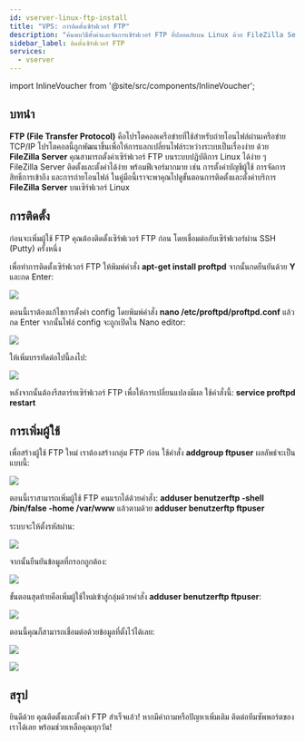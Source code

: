 ```yaml
---
id: vserver-linux-ftp-install
title: "VPS: การติดตั้งเซิร์ฟเวอร์ FTP"
description: "ค้นพบวิธีตั้งค่าและจัดการเซิร์ฟเวอร์ FTP ที่ปลอดภัยบน Linux ด้วย FileZilla Server เพื่อถ่ายโอนไฟล์อย่างมีประสิทธิภาพ → เรียนรู้เพิ่มเติมตอนนี้"
sidebar_label: ติดตั้งเซิร์ฟเวอร์ FTP
services:
  - vserver
---
```


import InlineVoucher from '@site/src/components/InlineVoucher';

## บทนำ

**FTP (File Transfer Protocol)** คือโปรโตคอลเครือข่ายที่ใช้สำหรับถ่ายโอนไฟล์ผ่านเครือข่าย TCP/IP โปรโตคอลนี้ถูกพัฒนาขึ้นเพื่อให้การแลกเปลี่ยนไฟล์ระหว่างระบบเป็นเรื่องง่าย ด้วย **FileZilla Server** คุณสามารถตั้งค่าเซิร์ฟเวอร์ FTP บนระบบปฏิบัติการ Linux ได้ง่าย ๆ FileZilla Server ติดตั้งและตั้งค่าได้ง่าย พร้อมฟีเจอร์มากมาย เช่น การตั้งค่าบัญชีผู้ใช้ การจัดการสิทธิ์การเข้าถึง และการถ่ายโอนไฟล์ ในคู่มือนี้เราจะพาคุณไปดูขั้นตอนการติดตั้งและตั้งค่าบริการ **FileZilla Server** บนเซิร์ฟเวอร์ Linux

<InlineVoucher />

## การติดตั้ง

ก่อนจะเพิ่มผู้ใช้ FTP คุณต้องติดตั้งเซิร์ฟเวอร์ FTP ก่อน โดยเชื่อมต่อกับเซิร์ฟเวอร์ผ่าน SSH (Putty) ครั้งหนึ่ง

เพื่อทำการติดตั้งเซิร์ฟเวอร์ FTP ให้พิมพ์คำสั่ง **apt-get install proftpd** จากนั้นกดยืนยันด้วย **Y** และกด Enter:

![](https://screensaver01.zap-hosting.com/index.php/s/seKtY9GBELG78in/preview)

ตอนนี้เราต้องแก้ไขการตั้งค่า config โดยพิมพ์คำสั่ง **nano /etc/proftpd/proftpd.conf** แล้วกด Enter จากนั้นไฟล์ config จะถูกเปิดใน Nano editor:

![](https://screensaver01.zap-hosting.com/index.php/s/J5kS2bJFjDyLpCZ/preview)

ให้เพิ่มบรรทัดต่อไปนี้ลงไป:

![](https://screensaver01.zap-hosting.com/index.php/s/TZoDZpiBQi5Yb5L/preview)

หลังจากนั้นต้องรีสตาร์ทเซิร์ฟเวอร์ FTP เพื่อให้การเปลี่ยนแปลงมีผล ใช้คำสั่งนี้: **service proftpd restart**

## การเพิ่มผู้ใช้

เพื่อสร้างผู้ใช้ FTP ใหม่ เราต้องสร้างกลุ่ม FTP ก่อน ใช้คำสั่ง **addgroup ftpuser** ผลลัพธ์จะเป็นแบบนี้:

![](https://screensaver01.zap-hosting.com/index.php/s/M2jnE6mWqQLKkme/preview)

ตอนนี้เราสามารถเพิ่มผู้ใช้ FTP คนแรกได้ด้วยคำสั่ง: **adduser benutzerftp -shell /bin/false -home /var/www** แล้วตามด้วย **adduser benutzerftp ftpuser**

ระบบจะให้ตั้งรหัสผ่าน:

![](https://screensaver01.zap-hosting.com/index.php/s/LKsops7sKTr2jXt/preview)

จากนั้นยืนยันข้อมูลที่กรอกถูกต้อง:

![](https://screensaver01.zap-hosting.com/index.php/s/LWdMS2j7PnRQwnd/preview)

ขั้นตอนสุดท้ายคือเพิ่มผู้ใช้ใหม่เข้าสู่กลุ่มด้วยคำสั่ง **adduser benutzerftp ftpuser**:

![](https://screensaver01.zap-hosting.com/index.php/s/66fqTTttpM5BPkg/preview)

ตอนนี้คุณก็สามารถเชื่อมต่อด้วยข้อมูลที่ตั้งไว้ได้เลย:

![](https://screensaver01.zap-hosting.com/index.php/s/ftccknJBSoC2pCH/preview)


![](https://screensaver01.zap-hosting.com/index.php/s/zRsRHA3NWNCwcsj/preview)



## สรุป

ยินดีด้วย คุณติดตั้งและตั้งค่า FTP สำเร็จแล้ว! หากมีคำถามหรือปัญหาเพิ่มเติม ติดต่อทีมซัพพอร์ตของเราได้เลย พร้อมช่วยเหลือคุณทุกวัน!

<InlineVoucher />